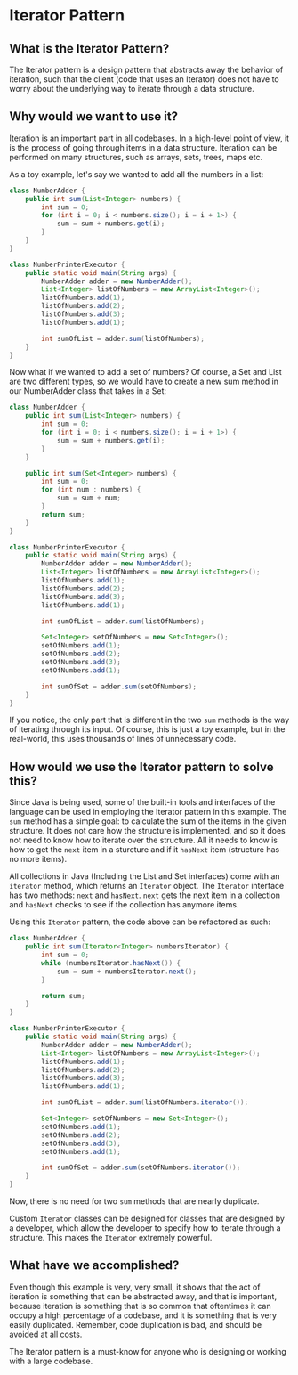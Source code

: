 # Iterator Pattern
## What is the Iterator Pattern?
The Iterator pattern is a design pattern that abstracts away the behavior of iteration, such that the client (code that uses an Iterator) does not have to worry about the underlying way to iterate through a data structure.

## Why would we want to use it?
Iteration is an important part in all codebases. In a high-level point of view, it is the process of going through items in a data structure. Iteration can be performed on many structures, such as arrays, sets, trees, maps etc.

As a toy example, let's say we wanted to add all the numbers in a list:
```java
class NumberAdder {
    public int sum(List<Integer> numbers) {
        int sum = 0;
        for (int i = 0; i < numbers.size(); i = i + 1>) {
            sum = sum + numbers.get(i);
        }
    }
}

class NumberPrinterExecutor {
    public static void main(String args) {
        NumberAdder adder = new NumberAdder();
        List<Integer> listOfNumbers = new ArrayList<Integer>();
        listOfNumbers.add(1);
        listOfNumbers.add(2);
        listOfNumbers.add(3);
        listOfNumbers.add(1);

        int sumOfList = adder.sum(listOfNumbers);
    }
}
```

Now what if we wanted to add a set of numbers? Of course, a Set<Integer> and List<Integer> are two different types, so we would have to create a new sum method in our NumberAdder class that takes in a Set<Integer>:
```java
class NumberAdder {
    public int sum(List<Integer> numbers) {
        int sum = 0;
        for (int i = 0; i < numbers.size(); i = i + 1>) {
            sum = sum + numbers.get(i);
        }
    }

    public int sum(Set<Integer> numbers) {
        int sum = 0;
        for (int num : numbers) {
            sum = sum + num;
        }
        return sum;
    }
}

class NumberPrinterExecutor {
    public static void main(String args) {
        NumberAdder adder = new NumberAdder();
        List<Integer> listOfNumbers = new ArrayList<Integer>();
        listOfNumbers.add(1);
        listOfNumbers.add(2);
        listOfNumbers.add(3);
        listOfNumbers.add(1);

        int sumOfList = adder.sum(listOfNumbers);

        Set<Integer> setOfNumbers = new Set<Integer>();
        setOfNumbers.add(1);
        setOfNumbers.add(2);
        setOfNumbers.add(3);
        setOfNumbers.add(1);

        int sumOfSet = adder.sum(setOfNumbers);
    }
}
```
If you notice, the only part that is different in the two ```sum``` methods is the way of iterating through its input. Of course, this is just a toy example, but in the real-world, this uses thousands of lines of unnecessary code.
## How would we use the Iterator pattern to solve this?
Since Java is being used, some of the built-in tools and interfaces of the language can be used in employing the Iterator pattern in this example. The ```sum``` method has a simple goal: to calculate the sum of the items in the given structure. It does not care how the structure is implemented, and so it does not need to know how to iterate over the structure. All it needs to know is how to get the ```next``` item in a sturcture and if it ```hasNext``` item (structure has no more items).

All collections in Java (Including the List and Set interfaces) come with an ```iterator``` method, which returns an ```Iterator``` object. The ```Iterator``` interface has two methods: ```next``` and ```hasNext```. ```next``` gets the next item in a collection and ```hasNext``` checks to see if the collection has anymore items.

Using this ```Iterator``` pattern, the code above can be refactored as such:
```java
class NumberAdder {
    public int sum(Iterator<Integer> numbersIterator) {
        int sum = 0;
        while (numbersIterator.hasNext()) {
            sum = sum + numbersIterator.next();
        }

        return sum;
    }
}

class NumberPrinterExecutor {
    public static void main(String args) {
        NumberAdder adder = new NumberAdder();
        List<Integer> listOfNumbers = new ArrayList<Integer>();
        listOfNumbers.add(1);
        listOfNumbers.add(2);
        listOfNumbers.add(3);
        listOfNumbers.add(1);

        int sumOfList = adder.sum(listOfNumbers.iterator());

        Set<Integer> setOfNumbers = new Set<Integer>();
        setOfNumbers.add(1);
        setOfNumbers.add(2);
        setOfNumbers.add(3);
        setOfNumbers.add(1);

        int sumOfSet = adder.sum(setOfNumbers.iterator());
    }
}
```
Now, there is no need for two ```sum``` methods that are nearly duplicate.

Custom ```Iterator``` classes can be designed for classes that are designed by a developer, which allow the developer to specify how to iterate through a structure. This makes the ```Iterator``` extremely powerful.

## What have we accomplished?
Even though this example is very, very small, it shows that the act of iteration is something that can be abstracted away, and that is important, because iteration is something that is so common that oftentimes it can occupy a high percentage of a codebase, and it is something that is very easily duplicated. Remember, code duplication is bad, and should be avoided at all costs.

The Iterator pattern is a must-know for anyone who is designing or working with a large codebase.